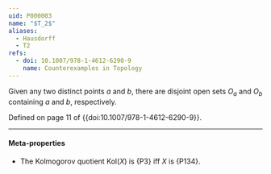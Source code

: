 ```yaml
---
uid: P000003
name: "$T_2$"
aliases:
  - Hausdorff
  - T2
refs:
  - doi: 10.1007/978-1-4612-6290-9
    name: Counterexamples in Topology
---
```


Given any two distinct points $a$ and $b$, there are disjoint open sets $O_a$ and $O_b$ containing $a$ and $b$, respectively.

Defined on page 11 of {{doi:10.1007/978-1-4612-6290-9}}.

----
#### Meta-properties

- The Kolmogorov quotient $\text{Kol}(X)$ is {P3} iff $X$ is {P134}.
